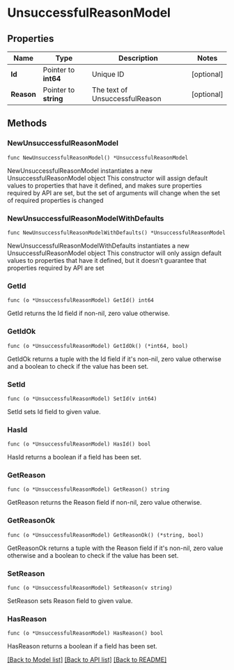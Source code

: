 # UnsuccessfulReasonModel

## Properties

Name | Type | Description | Notes
------------ | ------------- | ------------- | -------------
**Id** | Pointer to **int64** | Unique ID | [optional] 
**Reason** | Pointer to **string** | The text of UnsuccessfulReason | [optional] 

## Methods

### NewUnsuccessfulReasonModel

`func NewUnsuccessfulReasonModel() *UnsuccessfulReasonModel`

NewUnsuccessfulReasonModel instantiates a new UnsuccessfulReasonModel object
This constructor will assign default values to properties that have it defined,
and makes sure properties required by API are set, but the set of arguments
will change when the set of required properties is changed

### NewUnsuccessfulReasonModelWithDefaults

`func NewUnsuccessfulReasonModelWithDefaults() *UnsuccessfulReasonModel`

NewUnsuccessfulReasonModelWithDefaults instantiates a new UnsuccessfulReasonModel object
This constructor will only assign default values to properties that have it defined,
but it doesn't guarantee that properties required by API are set

### GetId

`func (o *UnsuccessfulReasonModel) GetId() int64`

GetId returns the Id field if non-nil, zero value otherwise.

### GetIdOk

`func (o *UnsuccessfulReasonModel) GetIdOk() (*int64, bool)`

GetIdOk returns a tuple with the Id field if it's non-nil, zero value otherwise
and a boolean to check if the value has been set.

### SetId

`func (o *UnsuccessfulReasonModel) SetId(v int64)`

SetId sets Id field to given value.

### HasId

`func (o *UnsuccessfulReasonModel) HasId() bool`

HasId returns a boolean if a field has been set.

### GetReason

`func (o *UnsuccessfulReasonModel) GetReason() string`

GetReason returns the Reason field if non-nil, zero value otherwise.

### GetReasonOk

`func (o *UnsuccessfulReasonModel) GetReasonOk() (*string, bool)`

GetReasonOk returns a tuple with the Reason field if it's non-nil, zero value otherwise
and a boolean to check if the value has been set.

### SetReason

`func (o *UnsuccessfulReasonModel) SetReason(v string)`

SetReason sets Reason field to given value.

### HasReason

`func (o *UnsuccessfulReasonModel) HasReason() bool`

HasReason returns a boolean if a field has been set.


[[Back to Model list]](../README.md#documentation-for-models) [[Back to API list]](../README.md#documentation-for-api-endpoints) [[Back to README]](../README.md)


